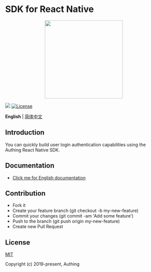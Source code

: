 # SDK for React Native

<div align=center>
  <img width="250" src="https://files.authing.co/authing-console/authing-logo-new-20210924.svg" />
</div>

<a href="https://forum.authing.cn/" target="_blank"><img src="https://img.shields.io/badge/chat-forum-blue" /></a>
<a href="https://opensource.org/licenses/MIT" target="_blank"><img src="https://img.shields.io/badge/License-MIT-success" alt="License"></a>



**English** | [简体中文](./README.zh-CN.md)

## Introduction

You can quickly build user login authentication capabilities using the Authing React Native SDK.

## Documentation

- [Click me for English documentation](https://docs.authing.cn/v2/en/reference/sdk-for-react-native.html)

## Contribution

- Fork it
- Create your feature branch (git checkout -b my-new-feature)
- Commit your changes (git commit -am 'Add some feature')
- Push to the branch (git push origin my-new-feature)
- Create new Pull Request

## License

[MIT](https://opensource.org/licenses/MIT)

Copyright (c) 2019-present, Authing


